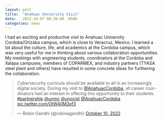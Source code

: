 ```yaml
---
layout: post
title:  "Anahuac Unviersity Visit"
date:   2022-10-07 08:30:00 -0500
categories: news
---
```


I had an exciting and productive visit to Anahuac University Cordoba/Orizaba campus, which is close to Veracruz, Mexico. 
I learned a lot about the culture, life, and academics at the Cordoba campus, which was very useful for me in thinking about various collaboration opportunities. My meetings with engineering students, coordinators at the Cordoba and Xalapa campuses, members of COPARMEX, and industry partners (TYASA steel plant and others) have resulted in some concrete ideas for furthering the collaboration. 

<blockquote class="twitter-tweet"><p lang="en" dir="ltr">Cybersecurity curricula should be available to all in an increasingly digital society. During my visit to <a href="https://twitter.com/AnahuacCordoba?ref_src=twsrc%5Etfw">@AnahuacCordoba</a>, all career coordinators had an interest in offering this opportunity to their students. <a href="https://twitter.com/hashtag/partnership?src=hash&amp;ref_src=twsrc%5Etfw">#partnership</a> <a href="https://twitter.com/unmc?ref_src=twsrc%5Etfw">@unmc</a> <a href="https://twitter.com/unocist?ref_src=twsrc%5Etfw">@unocist</a> <a href="https://twitter.com/AnahuacCordoba?ref_src=twsrc%5Etfw">@AnahuacCordoba</a> <a href="https://t.co/OtW40M2ef3">pic.twitter.com/OtW40M2ef3</a></p>&mdash; Robin Gandhi (@robinagandhi) <a href="https://twitter.com/robinagandhi/status/1579548036627599360?ref_src=twsrc%5Etfw">October 10, 2022</a></blockquote> <script async src="https://platform.twitter.com/widgets.js" charset="utf-8"></script>